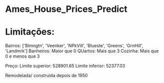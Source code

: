 # Ames_House_Prices_Predict

# Limitações:
Bairros:
    ['Blmngtn', 'Veenker', 'NPkVill', 'Blueste', 'Greens', 'GrnHill', 'Landmrk']
Banheiros:
Maior que 0
QUartos: Mais que 3
Cozinha:
Mais que 0 e menos que 3

Preço:
Limite superior: 528901.65
Limite inferior: 52377.03

Remodelada/ construida depois de 1950